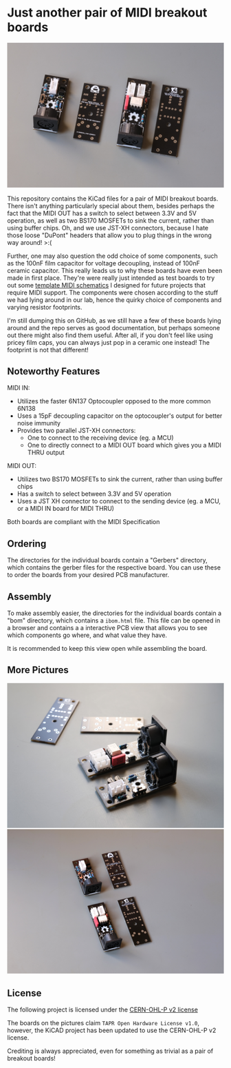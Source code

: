 # Just another pair of MIDI breakout boards

![img](img/Top.jpg)

This repository contains the KiCad files for a pair of MIDI breakout boards. There isn't anything particularly special about them, besides perhaps the fact that the MIDI OUT has a switch to select between 3.3V and 5V operation, as well as two BS170 MOSFETs to sink the current, rather than using buffer chips. Oh, and we use JST-XH connectors, because I hate those loose "DuPont" headers that allow you to plug things in the wrong way around! >:(

Further, one may also question the odd choice of some components, such as the 100nF film capacitor for voltage decoupling, instead of 100nF ceramic capacitor.
This really leads us to why these boards have even been made in first place. They're were really just intended as test boards to try out some [template MIDI schematics](https://github.com/TU-DO-Makerspace/KiCAD-MIDI-Templates) I designed for future projects that require MIDI support. The components were chosen according to the stuff we had lying around in our lab, hence the quirky choice of components and varying resistor footprints.

I'm still dumping this on GitHub, as we still have a few of these boards lying around and the repo serves as good documentation, but perhaps someone out there might also find them useful. After all, if you don't feel like using pricey film caps, you can always just pop in a ceramic one instead! The footprint is not that different!

## Noteworthy Features

MIDI IN:

 - Utilizes the faster 6N137 Optocoupler opposed to the more common 6N138
 - Uses a 15pF decoupling capacitor on the optocoupler's output for better noise immunity
 - Provides two parallel JST-XH connectors:
   - One to connect to the receiving device (eg. a MCU)
   - One to directly connect to a MIDI OUT board which gives you a MIDI THRU output

MIDI OUT:

 - Utilizes two BS170 MOSFETs to sink the current, rather than using buffer chips
 - Has a switch to select between 3.3V and 5V operation
 - Uses a JST XH connector to connect to the sending device (eg. a MCU, or a MIDI IN board for MIDI THRU)

Both boards are compliant with the MIDI Specification

## Ordering

The directories for the individual boards contain a "Gerbers" directory, which contains the gerber files for the respective board. You can use these to order the boards from your desired PCB manufacturer.

## Assembly

To make assembly easier, the directories for the individual boards contain a "bom" directory, which contains a `ibom.html` file. This file can be opened in a browser and contains a a interactive PCB view that allows you to see which components go where, and what value they have.

It is recommended to keep this view open while assembling the board.

## More Pictures

![img](img/Macro.jpg)
![img](img/Top2.jpg)

## License

The following project is licensed under the [CERN-OHL-P v2 license](https://ohwr.org/cern_ohl_p_v2.pdf)

The boards on the pictures claim `TAPR Open Hardware License v1.0`, however, the KiCAD project has been updated to use the CERN-OHL-P v2 license.

Crediting is always appreciated, even for something as trivial as a pair of breakout boards!
